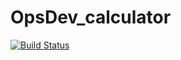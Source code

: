 # OpsDev_calculator
[![Build Status](https://travis-ci.com/Dave1401/OpsDev_calculator.svg?branch=main)](https://travis-ci.com/Dave1401/OpsDev_calculator)

